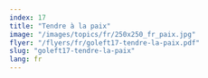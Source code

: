 ```yaml
---
index: 17
title: "Tendre à la paix"
image: "/images/topics/fr/250x250_fr_paix.jpg"
flyer: "/flyers/fr/goleft17-tendre-la-paix.pdf"
slug: "goleft17-tendre-la-paix"
lang: fr
---
```

